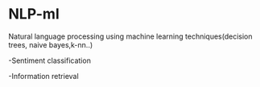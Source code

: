 # NLP-ml
Natural language processing using machine learning techniques(decision trees, naive bayes,k-nn..)

  -Sentiment classification
  
  -Information retrieval
